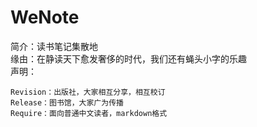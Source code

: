 # WeNote

简介：读书笔记集散地  
缘由：在静读天下愈发奢侈的时代，我们还有蝇头小字的乐趣  
声明：

    Revision：出版社，大家相互分享，相互校订
    Release：图书馆，大家广为传播
    Require：面向普通中文读者，markdown格式
